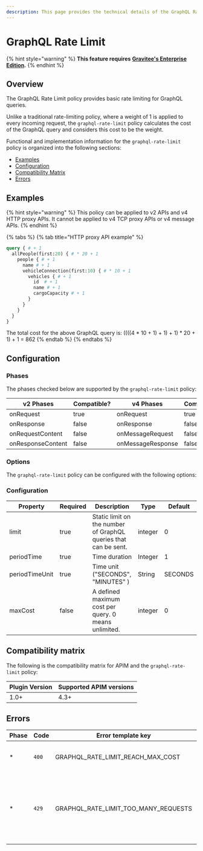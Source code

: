 ```yaml
---
description: This page provides the technical details of the GraphQL Rate Limit policy
---
```


# GraphQL Rate Limit

{% hint style="warning" %}
**This feature requires** [**Gravitee's Enterprise Edition**](../../overview/gravitee-apim-enterprise-edition/)**.**
{% endhint %}

## Overview

The GraphQL Rate Limit policy provides basic rate limiting for GraphQL queries.

Unlike a traditional rate-limiting policy, where a weight of 1 is applied to every incoming request, the `graphql-rate-limit` policy calculates the cost of the GraphQL query and considers this cost to be the weight.

Functional and implementation information for the `graphql-rate-limit` policy is organized into the following sections:

* [Examples](graphql-rate-limit.md#examples)
* [Configuration](graphql-rate-limit.md#configuration)
* [Compatibility Matrix](graphql-rate-limit.md#compatibility-matrix)
* [Errors](graphql-rate-limit.md#errors)

## Examples

{% hint style="warning" %}
This policy can be applied to v2 APIs and v4 HTTP proxy APIs. It cannot be applied to v4 TCP proxy APIs or v4 message APIs.
{% endhint %}

{% tabs %}
{% tab title="HTTP proxy API example" %}
```graphql
query { # + 1
  allPeople(first:20) { # * 20 + 1
    people { # + 1
      name # + 1
      vehicleConnection(first:10) { # * 10 + 1
        vehicles { # + 1
          id  # + 1
          name # + 1
          cargoCapacity # + 1
        }
      }
    }
  }
}
```

The total cost for the above GraphQL query is: ((((4 \* 10 + 1) + 1) + 1) \* 20 + 1) + 1 = 862
{% endtab %}
{% endtabs %}

## Configuration

### Phases

The phases checked below are supported by the `graphql-rate-limit` policy:

<table data-full-width="false"><thead><tr><th width="209">v2 Phases</th><th width="139" data-type="checkbox">Compatible?</th><th width="208.41136671177264">v4 Phases</th><th data-type="checkbox">Compatible?</th></tr></thead><tbody><tr><td>onRequest</td><td>true</td><td>onRequest</td><td>true</td></tr><tr><td>onResponse</td><td>false</td><td>onResponse</td><td>false</td></tr><tr><td>onRequestContent</td><td>false</td><td>onMessageRequest</td><td>false</td></tr><tr><td>onResponseContent</td><td>false</td><td>onMessageResponse</td><td>false</td></tr></tbody></table>

### Options

The `graphql-rate-limit` policy can be configured with the following options:

### Configuration <a href="#user-content-configuration" id="user-content-configuration"></a>

<table><thead><tr><th width="165">Property</th><th width="100" data-type="checkbox">Required</th><th width="207">Description</th><th width="94">Type</th><th>Default</th></tr></thead><tbody><tr><td>limit</td><td>true</td><td>Static limit on the number of GraphQL queries that can be sent.</td><td>integer</td><td>0</td></tr><tr><td>periodTime</td><td>true</td><td>Time duration</td><td>Integer</td><td>1</td></tr><tr><td>periodTimeUnit</td><td>true</td><td>Time unit ("SECONDS", "MINUTES" )</td><td>String</td><td>SECONDS</td></tr><tr><td>maxCost</td><td>false</td><td>A defined maximum cost per query. 0 means unlimited.</td><td>integer</td><td>0</td></tr></tbody></table>

## Compatibility matrix

The following is the compatibility matrix for APIM and the `graphql-rate-limit` policy:

<table data-full-width="false"><thead><tr><th>Plugin Version</th><th>Supported APIM versions</th></tr></thead><tbody><tr><td>1.0+</td><td>4.3+</td></tr></tbody></table>

## Errors

<table><thead><tr><th width="108">Phase</th><th width="73">Code</th><th width="227">Error template key</th><th>Description</th></tr></thead><tbody><tr><td>*</td><td><code>400</code></td><td>GRAPHQL_RATE_LIMIT_REACH_MAX_COST</td><td>When the query reaches the max cost</td></tr><tr><td>*</td><td><code>429</code></td><td>GRAPHQL_RATE_LIMIT_TOO_MANY_REQUESTS</td><td>When too many requests have been made according to the rate limiting configuration</td></tr></tbody></table>
